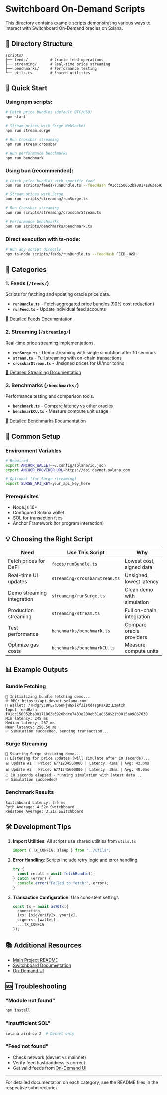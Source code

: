 # Switchboard On-Demand Scripts

This directory contains example scripts demonstrating various ways to interact with Switchboard On-Demand oracles on Solana.

## 📁 Directory Structure

```
scripts/
├── feeds/          # Oracle feed operations
├── streaming/      # Real-time price streaming
├── benchmarks/     # Performance testing
└── utils.ts        # Shared utilities
```

## 🚀 Quick Start

### Using npm scripts:
```bash
# Fetch price bundles (default BTC/USD)
npm start

# Stream prices with Surge WebSocket
npm run stream:surge

# Run Crossbar streaming
npm run stream:crossbar

# Run performance benchmarks
npm run benchmark
```

### Using bun (recommended):
```bash
# Fetch price bundles with specific feed
bun run scripts/feeds/runBundle.ts --feedHash f01cc150052ba08171863e5920bdce7433e200eb31a8558521b0015a09867630

# Stream prices with Surge
bun run scripts/streaming/runSurge.ts

# Run Crossbar streaming
bun run scripts/streaming/crossbarStream.ts

# Performance benchmarks
bun run scripts/benchmarks/benchmark.ts
```

### Direct execution with ts-node:
```bash
# Run any script directly
npx ts-node scripts/feeds/runBundle.ts --feedHash FEED_HASH
```

## 📂 Categories

### 1. Feeds (`/feeds/`)
Scripts for fetching and updating oracle price data.

- **`runBundle.ts`** - Fetch aggregated price bundles (90% cost reduction)
- **`runFeed.ts`** - Update individual feed accounts

[📖 Detailed Feeds Documentation](./feeds/README.md)

### 2. Streaming (`/streaming/`)
Real-time price streaming implementations.

- **`runSurge.ts`** - Demo streaming with single simulation after 10 seconds
- **`stream.ts`** - Full streaming with on-chain transactions
- **`crossbarStream.ts`** - Unsigned prices for UI/monitoring

[📖 Detailed Streaming Documentation](./streaming/README.md)

### 3. Benchmarks (`/benchmarks/`)
Performance testing and comparison tools.

- **`benchmark.ts`** - Compare latency vs other oracles
- **`benchmarkCU.ts`** - Measure compute unit usage

[📖 Detailed Benchmarks Documentation](./benchmarks/README.md)

## 🔧 Common Setup

### Environment Variables
```bash
# Required
export ANCHOR_WALLET=~/.config/solana/id.json
export ANCHOR_PROVIDER_URL=https://api.devnet.solana.com

# Optional (for Surge streaming)
export SURGE_API_KEY=your_api_key_here
```

### Prerequisites
- Node.js 16+
- Configured Solana wallet
- SOL for transaction fees
- Anchor Framework (for program interaction)

## 💡 Choosing the Right Script

| Need | Use This Script | Why |
|------|----------------|-----|
| Fetch prices for DeFi | `feeds/runBundle.ts` | Lowest cost, signed data |
| Real-time UI updates | `streaming/crossbarStream.ts` | Unsigned, lowest latency |
| Demo streaming integration | `streaming/runSurge.ts` | Clean demo with simulation |
| Production streaming | `streaming/stream.ts` | Full on-chain integration |
| Test performance | `benchmarks/benchmark.ts` | Compare oracle providers |
| Optimize gas costs | `benchmarks/benchmarkCU.ts` | Measure compute units |

## 📊 Example Outputs

### Bundle Fetching
```
🔧 Initializing bundle fetching demo...
🌐 RPC: https://api.devnet.solana.com
👤 Wallet: 7THdgryC8PL7GD6nPjWGxikfZisXdTsgPaXBz1Lzmtxh
Input feedHash: f01cc150052ba08171863e5920bdce7433e200eb31a8558521b0015a09867630
Min latency: 245 ms
Median latency: 267 ms
Mean latency: 256.50 ms
✅ Simulation succeeded, sending transaction...
```

### Surge Streaming
```
🚀 Starting Surge streaming demo...
📡 Listening for price updates (will simulate after 10 seconds)...
📊 Update #1 | Price: 6771234500000 | Latency: 42ms | Avg: 42.0ms
📊 Update #2 | Price: 6771245600000 | Latency: 38ms | Avg: 40.0ms
⏰ 10 seconds elapsed - running simulation with latest data...
✅ Simulation succeeded!
```

### Benchmark Results
```
Switchboard Latency: 245 ms
Pyth Average: 4.52x Switchboard
Redstone Average: 3.21x Switchboard
```

## 🛠️ Development Tips

1. **Import Utilities**: All scripts use shared utilities from `utils.ts`
   ```typescript
   import { TX_CONFIG, sleep } from "../utils";
   ```

2. **Error Handling**: Scripts include retry logic and error handling
   ```typescript
   try {
     const result = await fetchBundle();
   } catch (error) {
     console.error("Failed to fetch:", error);
   }
   ```

3. **Transaction Configuration**: Use consistent settings
   ```typescript
   const tx = await asV0Tx({
     connection,
     ixs: [sigVerifyIx, yourIx],
     signers: [wallet],
     ...TX_CONFIG
   });
   ```

## 📚 Additional Resources

- [Main Project README](../README.md)
- [Switchboard Documentation](https://docs.switchboard.xyz)
- [On-Demand UI](https://ondemand.switchboard.xyz)

## 🆘 Troubleshooting

### "Module not found"
```bash
npm install
```

### "Insufficient SOL"
```bash
solana airdrop 2  # Devnet only
```

### "Feed not found"
- Check network (devnet vs mainnet)
- Verify feed hash/address is correct
- Get valid feeds from [On-Demand UI](https://ondemand.switchboard.xyz)

---

For detailed documentation on each category, see the README files in the respective subdirectories.
